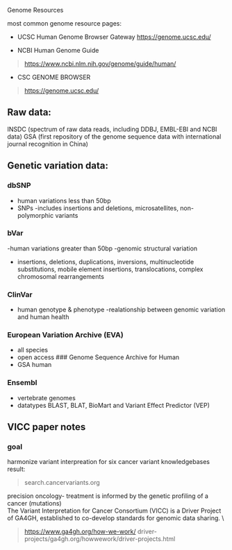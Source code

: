 Genome Resources

most common genome resource pages:

- UCSC Human Genome Browser Gateway
https://genome.ucsc.edu/

- NCBI Human Genome Guide 
> https://www.ncbi.nlm.nih.gov/genome/guide/human/

- CSC GENOME BROWSER	
>https://genome.ucsc.edu/


## Raw data:
INSDC (spectrum of raw data reads, including DDBJ, EMBL-EBI and NCBI data)
GSA (first repository of the genome sequence data with international journal recognition in China)



## Genetic variation data:

### dbSNP 
- human variations less than 50bp
- SNPs
-includes insertions and deletions, microsatellites, non-polymorphic variants
### bVar 
-human variations greater than 50bp 
-genomic structural variation
- insertions, deletions, duplications, inversions, multinucleotide substitutions, mobile element insertions,
translocations, complex chromosomal rearrangements

### ClinVar
- human genotype & phenotype
-realationship between genomic variation and human health

### European Variation Archive (EVA)
- all species
- open access
### Genome Sequence Archive for Human
- GSA human

### Ensembl
- vertebrate genomes
- datatypes BLAST, BLAT, BioMart and Variant Effect Predictor (VEP)


## VICC paper notes
### goal
harmonize variant interpreation for six cancer variant knowledgebases \
result:
> search.cancervariants.org 
 
precision oncology- treatment is informed by the genetic profiling of a cancer (mutations) \
The Variant Interpretation for Cancer Consortium (VICC) is a Driver Project of GA4GH, established to co-develop standards for genomic data sharing. \
>https://www.ga4gh.org/how-we-work/ driver-projects/ga4gh.org/howwework/driver-projects.html
